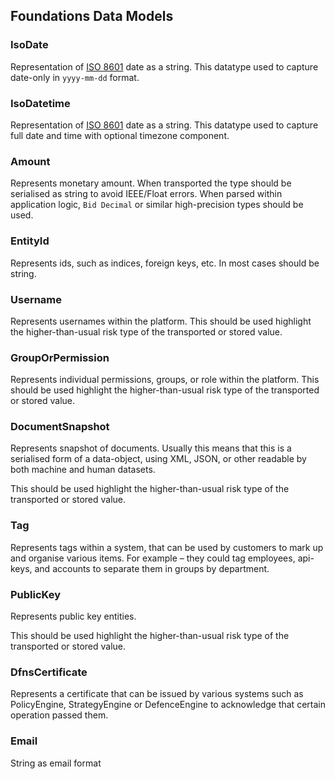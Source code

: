 ## Foundations Data Models   


### IsoDate
Representation of [ISO 8601](https://en.wikipedia.org/wiki/ISO_8601) date as a string. This datatype used to capture date-only in `yyyy-mm-dd` format. 
### IsoDatetime
Representation of [ISO 8601](https://en.wikipedia.org/wiki/ISO_8601) date as a string. This datatype used to capture full date and time with optional timezone component. 
### Amount
Represents monetary amount. When transported  the type should be serialised as string to avoid IEEE/Float errors. When parsed within application logic, `Bid Decimal` or similar high-precision types should be used. 
### EntityId
Represents ids, such as indices, foreign keys, etc. In most cases should be string. 
### Username
Represents usernames within the platform. This should be used highlight the higher-than-usual risk type of the transported or stored value. 
### GroupOrPermission
Represents individual permissions, groups, or role within the platform. This should be used highlight the higher-than-usual risk type of the transported or stored value. 
### DocumentSnapshot
Represents snapshot of documents. Usually this means that this is a serialised form of a data-object, using XML, JSON, or other readable by both machine and human datasets.

This should be used highlight the higher-than-usual risk type of the transported or stored value.
 
### Tag
Represents tags within a system, that can be used by customers to mark up and organise various items. For example – they could tag employees, api-keys, and accounts to separate them in groups by department. 
### PublicKey
Represents public key entities.

This should be used highlight the higher-than-usual risk type of the transported or stored value.
 
### DfnsCertificate
Represents a certificate that can be issued by various systems such as PolicyEngine, StrategyEngine or DefenceEngine to acknowledge that certain operation passed them.
 
### Email
String as email format 